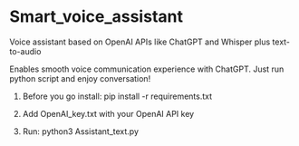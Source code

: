 # Smart_voice_assistant
Voice assistant based on OpenAI APIs like ChatGPT and Whisper plus text-to-audio

Enables smooth voice communication experience with ChatGPT. Just run python script and enjoy conversation!

1. Before you go install: pip install -r requirements.txt

2. Add OpenAI_key.txt with your OpenAI API key

3. Run: python3 Assistant_text.py
